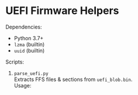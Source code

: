 # UEFI Firmware Helpers

Dependencies:
- Python 3.7+
- `lzma` (builtin)
- `uuid` (builtin)

Scripts:

1. `parse_uefi.py`  
   Extracts FFS files & sections from `uefi_blob.bin`.  
   Usage:
